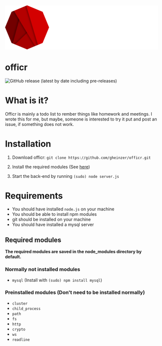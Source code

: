 ![Logo](assets/logo_with_text_light.svg)

# officr

![GitHub release (latest by date including pre-releases)](https://img.shields.io/github/v/release/gheinzer/officr?color=%23d40000&include_prereleases&logo=github&style=for-the-badge)

# What is it?

Officr is mainly a todo list to rember things like homework and meetings. I wrote this for me, but maybe, someone is interested to try it put and post an issue, if something does not work.

# Installation

1. Download officr:
   `git clone https://github.com/gheinzer/officr.git`

2. Install the required modules (See [here](#Required_modules))
3. Start the back-end by running `(sudo) node server.js`

# Requirements

-   You should have installed `node.js` on your machine
-   You should be able to install npm modules
-   git should be installed on your machine
-   You should have installed a mysql server

## Required modules

**The required modules are saved in the node_modules directory by default.**

### Normally not installed modules

-   `mysql` (Install with `(sudo) npm install mysql`)

### Preinstalled modules (Don't need to be installed normally)

-   `cluster`
-   `child_process`
-   `path`
-   `fs`
-   `http`
-   `crypto`
-   `ws`
-   `readline`
